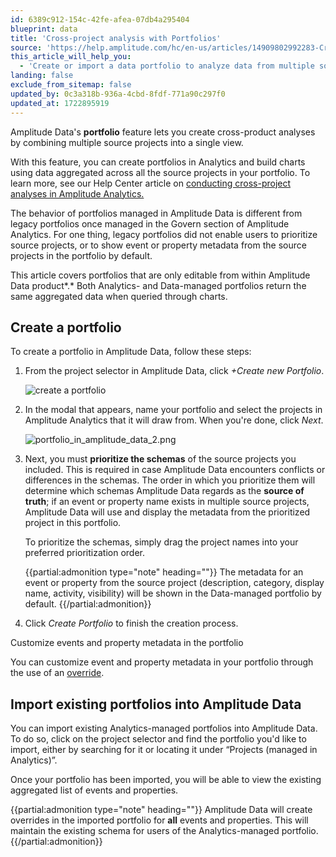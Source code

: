```yaml
---
id: 6389c912-154c-42fe-afea-07db4a295404
blueprint: data
title: 'Cross-project analysis with Portfolios'
source: 'https://help.amplitude.com/hc/en-us/articles/14909802992283-Cross-project-analysis-in-Amplitude-Data'
this_article_will_help_you:
  - 'Create or import a data portfolio to analyze data from multiple source projects at once'
landing: false
exclude_from_sitemap: false
updated_by: 0c3a318b-936a-4cbd-8fdf-771a90c297f0
updated_at: 1722895919
---
```

Amplitude Data's **portfolio** feature lets you create cross-product analyses by combining multiple source projects into a single view. 

With this feature, you can create portfolios in Analytics and build charts using data aggregated across all the source projects in your portfolio. To learn more, see our Help Center article on [conducting cross-project analyses in Amplitude Analytics.](/docs/admin/account-management/portfolio)

The behavior of portfolios managed in Amplitude Data is different from legacy portfolios once managed in the Govern section of Amplitude Analytics. For one thing, legacy portfolios did not enable users to prioritize source projects, or to show event or property metadata from the source projects in the portfolio by default.

This article covers portfolios that are only editable from within Amplitude Data product*.* Both Analytics- and Data-managed portfolios return the same aggregated data when queried through charts.

## Create a portfolio

To create a portfolio in Amplitude Data, follow these steps:

1. From the project selector in Amplitude Data, click *+Create new Portfolio*.  
  
    ![create a portfolio](statamic://asset::help_center_conversions::data/portfolio1.png)

2. In the modal that appears, name your portfolio and select the projects in Amplitude Analytics that it will draw from. When you're done, click *Next*.  
  
    ![portfolio_in_amplitude_data_2.png](/docs/output/img/data/portfolio-in-amplitude-data-2-png.png)

3. Next, you must **prioritize the schemas** of the source projects you included. This is required in case Amplitude Data encounters conflicts or differences in the schemas. The order in which you prioritize them will determine which schemas Amplitude Data regards as the **source of truth**; if an event or property name exists in multiple source projects, Amplitude Data will use and display the metadata from the prioritized project in this portfolio.  
  
    To prioritize the schemas, simply drag the project names into your preferred prioritization order.  
      
    {{partial:admonition type="note" heading=""}}
    The metadata for an event or property from the source project (description, category, display name, activity, visibility) will be shown in the Data-managed portfolio by default.
    {{/partial:admonition}}

1. Click *Create Portfolio* to finish the creation process.

Customize events and property metadata in the portfolio  

You can customize event and property metadata in your portfolio through the use of an [override](/docs/data/override-property).

## Import existing portfolios into Amplitude Data

You can import existing Analytics-managed portfolios into Amplitude Data. To do so, click on the project selector and find the portfolio you'd like to import, either by searching for it or locating it under “Projects (managed in Analytics)”.

Once your portfolio has been imported, you will be able to view the existing aggregated list of events and properties.

{{partial:admonition type="note" heading=""}}
Amplitude Data will create overrides in the imported portfolio for **all** events and properties. This will maintain the existing schema for users of the Analytics-managed portfolio.
{{/partial:admonition}}